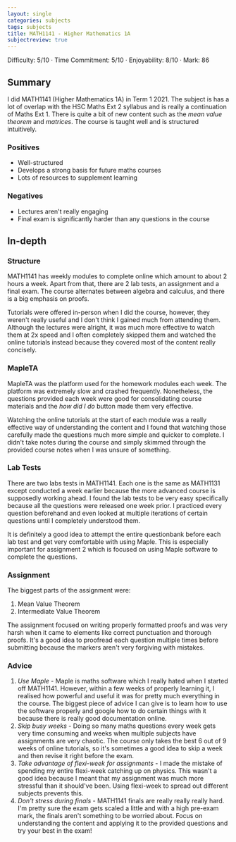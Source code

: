 ```yaml
---
layout: single
categories: subjects
tags: subjects
title: MATH1141 - Higher Mathematics 1A
subjectreview: true
---
```


Difficulty: 5/10 · Time Commitment: 5/10 · Enjoyability: 8/10 · Mark: 86

## Summary

I did MATH1141 (Higher Mathematics 1A) in Term 1 2021. The subject is has a lot of overlap with the HSC Maths Ext 2 syllabus and is really a continuation of Maths Ext 1. There is quite a bit of new content such as the *mean value theorem* and *matrices*. The course is taught well and is structured intuitively.

### Positives

- Well-structured
- Develops a strong basis for future maths courses
- Lots of resources to supplement learning

### Negatives

- Lectures aren't really engaging
- Final exam is significantly harder than any questions in the course

## In-depth

### Structure

MATH1141 has weekly modules to complete online which amount to about 2 hours a week. Apart from that, there are 2 lab tests, an assignment and a final exam. The course alternates between algebra and calculus, and there is a big emphasis on proofs.

Tutorials were offered in-person when I did the course, however, they weren't really useful and I don't think I gained much from attending them. Although the lectures were alright, it was much more effective to watch them at 2x speed and I often completely skipped them and watched the online tutorials instead because they covered most of the content really concisely.

### MapleTA

MapleTA was the platform used for the homework modules each week. The platform was extremely slow and crashed frequently. Nonetheless, the questions provided each week were good for consolidating course materials and the *how did I do* button made them very effective.

Watching the online tutorials at the start of each module was a really effective way of understanding the content and I found that watching those carefully made the questions much more simple and quicker to complete. I didn't take notes during the course and simply skimmed through the provided course notes when I was unsure of something.

### Lab Tests

There are two labs tests in MATH1141. Each one is the same as MATH1131 except conducted a week earlier because the more advanced course is supposedly working ahead. I found the lab tests to be very easy specifically because all the questions were released one week prior. I practiced every question beforehand and even looked at multiple iterations of certain questions until I completely understood them.

It is definitely a good idea to attempt the entire questionbank before each lab test and get very comfortable with using Maple. This is especially important for assignment 2 which is focused on using Maple software to complete the questions.

### Assignment

The biggest parts of the assignment were:

1. Mean Value Theorem
2. Intermediate Value Theorem

The assignment focused on writing properly formatted proofs and was very harsh when it came to elements like correct punctuation and thorough proofs. It's a good idea to proofread each question multiple times before submitting because the markers aren't very forgiving with mistakes.

### Advice

1. *Use Maple* - Maple is maths software which I really hated when I started off MATH1141. However, within a few weeks of properly learning it, I realised how powerful and useful it was for pretty much everything in the course. The biggest piece of advice I can give is to learn how to use the software properly and google how to do certain things with it because there is really good documentation online.
2. *Skip busy weeks* - Doing so many maths questions every week gets very time consuming and weeks when multiple subjects have assignments are very chaotic. The course only takes the best 6 out of 9 weeks of online tutorials, so it's sometimes a good idea to skip a week and then revise it right before the exam.
3. *Take advantage of flexi-week for assignments* - I made the mistake of spending my entire flexi-week catching up on physics. This wasn't a good idea because I meant that my assignment was much more stressful than it should've been. Using flexi-week to spread out different subjects prevents this.
4. *Don't stress during finals* - MATH1141 finals are really really really hard. I'm pretty sure the exam gets scaled a little and with a high pre-exam mark, the finals aren't something to be worried about. Focus on understanding the content and applying it to the provided questions and try your best in the exam!